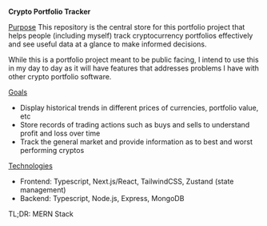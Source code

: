 **Crypto Portfolio Tracker**

<u>Purpose</u>
This repository is the central store for this portfolio project that helps people (including myself) track cryptocurrency portfolios effectively and see useful data at a glance to make informed decisions.

While this is a portfolio project meant to be public facing, I intend to use this in my day to day as it will have features that addresses problems I have with other crypto portfolio software.

<u>Goals</u>

- Display historical trends in different prices of currencies, portfolio value, etc
- Store records of trading actions such as buys and sells to understand profit and loss over time
- Track the general market and provide information as to best and worst performing cryptos

<u>Technologies</u>

- Frontend: Typescript, Next.js/React, TailwindCSS, Zustand (state management)
- Backend: Typescript, Node.js, Express, MongoDB

TL;DR: MERN Stack
